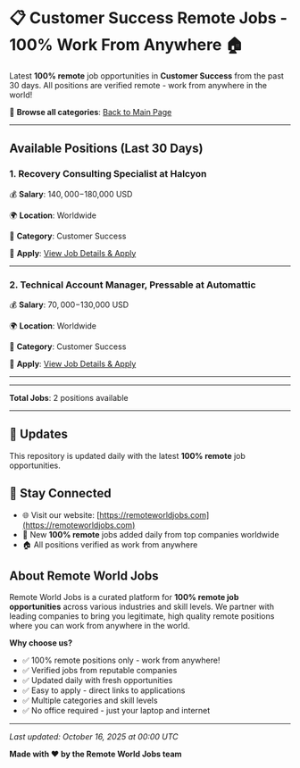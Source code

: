 # 📋 Customer Success Remote Jobs - 100% Work From Anywhere 🏠

Latest **100% remote** job opportunities in **Customer Success** from the past 30 days. All positions are verified remote - work from anywhere in the world!

🔗 **Browse all categories**: [Back to Main Page](README.md)

---

## Available Positions (Last 30 Days)

### 1. Recovery Consulting Specialist at Halcyon

💰 **Salary**: $140,000-$180,000 USD

🌍 **Location**: Worldwide

📍 **Category**: Customer Success

🔗 **Apply**: [View Job Details & Apply](https://remoteworldjobs.com/recovery-consulting-specialist-halcyon)

---

### 2. Technical Account Manager, Pressable at Automattic

💰 **Salary**: $70,000-$130,000 USD

🌍 **Location**: Worldwide

📍 **Category**: Customer Success

🔗 **Apply**: [View Job Details & Apply](https://remoteworldjobs.com/technical-account-manager-pressable-automattic)

---


---

**Total Jobs**: 2 positions available

---

## 🔄 Updates

This repository is updated daily with the latest **100% remote** job opportunities.

## 📧 Stay Connected

- 🌐 Visit our website: [https://remoteworldjobs.com](https://remoteworldjobs.com)
- 💼 New **100% remote** jobs added daily from top companies worldwide
- 🏠 All positions verified as work from anywhere

## About Remote World Jobs

Remote World Jobs is a curated platform for **100% remote job opportunities** across various industries and skill levels. We partner with leading companies to bring you legitimate, high quality remote positions where you can work from anywhere in the world.

**Why choose us?**
- ✅ 100% remote positions only - work from anywhere!
- ✅ Verified jobs from reputable companies
- ✅ Updated daily with fresh opportunities
- ✅ Easy to apply - direct links to applications
- ✅ Multiple categories and skill levels
- ✅ No office required - just your laptop and internet

---

_Last updated: October 16, 2025 at 00:00 UTC_

**Made with ❤️ by the Remote World Jobs team**
